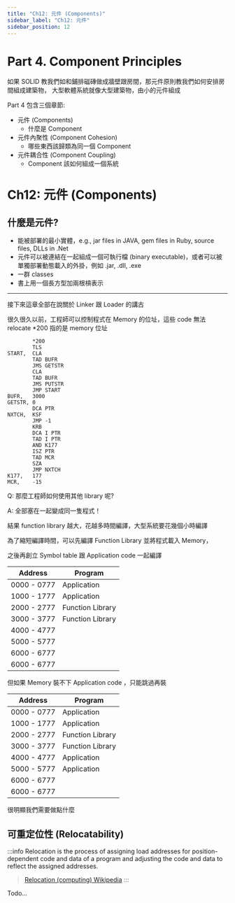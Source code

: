 ```yaml
---
title: "Ch12: 元件 (Components)"
sidebar_label: "Ch12: 元件"
sidebar_position: 12
---
```


# Part 4. Component Principles
如果 SOLID 教我們如和鋪排磁磚做成牆壁跟房間，那元件原則教我們如何安排房間組成建築物，
大型軟體系統就像大型建築物，由小的元件組成

Part 4 包含三個章節:
* 元件 (Components)
    * 什麼是 Component
* 元件內聚性 (Component Cohesion)
    * 哪些東西該歸類為同一個 Component
* 元件耦合性 (Component Coupling)
    * Component 該如何組成一個系統


# Ch12: 元件 (Components)
## 什麼是元件?
* 能被部署的最小實體，e.g., jar files in JAVA, gem files in Ruby, source files, DLLs in .Net
* 元件可以被連結在一起組成一個可執行檔 (binary executable)，或者可以被單獨部署動態載入的外掛，例如 .jar, .dll, .exe
* 一群 classes
* 書上用一個長方型加兩根槓表示

---

接下來這章全部在說關於 Linker 跟 Loader 的講古

很久很久以前，工程師可以控制程式在 Memory 的位址，這些 code 無法 relocate
*200 指的是 memory 位址
```Assembly=
        *200
        TLS
START,  CLA
        TAD BUFR
        JMS GETSTR
        CLA
        TAD BUFR
        JMS PUTSTR
        JMP START
BUFR,   3000
GETSTR, 0
        DCA PTR
NXTCH,  KSF
        JMP -1
        KRB
        DCA I PTR
        TAD I PTR
        AND K177
        ISZ PTR
        TAD MCR
        SZA
        JMP NXTCH
K177,   177
MCR,    -15
```

Q: 那麼工程師如何使用其他 library 呢?

A: 全部塞在一起變成同一隻程式！

結果 function library 越大，花越多時間編譯，大型系統要花幾個小時編譯

為了縮短編譯時間，可以先編譯 Function Library 並將程式載入 Memory，

之後再創立 Symbol table 跟 Application code 一起編譯

| Address     | Program |
| ----------- | ----------- |
| 0000 - 0777 | Application |
| 1000 - 1777 | Application |
| 2000 - 2777 | Function Library |
| 3000 - 3777 | Function Library  |
| 4000 - 4777 |  |
| 5000 - 5777 |  |
| 6000 - 6777 | |
| 6000 - 6777 | |

但如果 Memory 裝不下 Application code ，只能跳過再裝

| Address     | Program |
| ----------- | ----------- |
| 0000 - 0777 | Application |
| 1000 - 1777 | Application |
| 2000 - 2777 | Function Library |
| 3000 - 3777 | Function Library  |
| 4000 - 4777 | Application |
| 5000 - 5777 | Application |
| 6000 - 6777 | |
| 6000 - 6777 | |

很明顯我們需要做點什麼

## 可重定位性 (Relocatability)
:::info
Relocation is the process of assigning load addresses for position-dependent code and data of a program and adjusting the code and data to reflect the assigned addresses.
> [Relocation (computing) Wikipedia](https://en.wikipedia.org/wiki/Relocation_(computing))
:::

Todo...